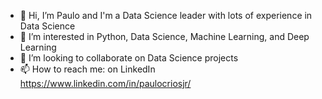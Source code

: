 - 👋 Hi, I’m Paulo and I'm a Data Science leader with lots of experience in Data Science
- 👀 I’m interested in Python, Data Science, Machine Learning, and Deep Learning
- 💞️ I’m looking to collaborate on Data Science projects
- 📫 How to reach me: on LinkedIn https://www.linkedin.com/in/paulocriosjr/

<!---
paulocr2/paulocr2 is a ✨ special ✨ repository because its `README.md` (this file) appears on your GitHub profile.
You can click the Preview link to take a look at your changes.
--->

